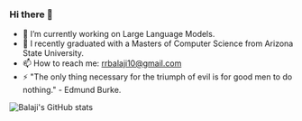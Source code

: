 ### Hi there 👋

<!--
**noobmasterbala/noobmasterbala** is a ✨ _special_ ✨ repository because its `README.md` (this file) appears on your GitHub profile.

Here are some ideas to get you started:
-->
- 🔭 I’m currently working on Large Language Models.
- 🌱 I recently graduated with a Masters of Computer Science from Arizona State University.
- 📫 How to reach me: rrbalaji10@gmail.com
- ⚡ "The only thing necessary for the triumph of evil is for good men to do nothing." - Edmund Burke.


![Balaji's GitHub stats](https://github-readme-stats.vercel.app/api?username=noobmasterbala&count_private=true&show_icons=true&theme=tokyonight)
